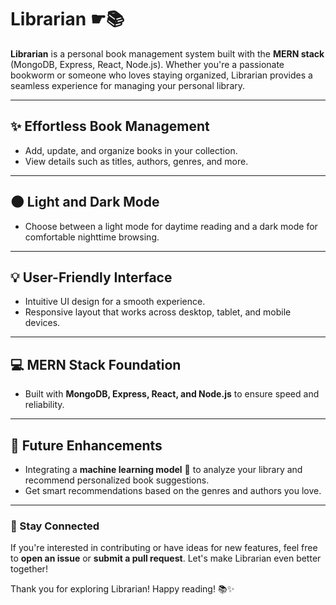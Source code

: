 # Librarian ☛📚

**Librarian** is a personal book management system built with the **MERN stack** (MongoDB, Express, React, Node.js). Whether you're a passionate bookworm or someone who loves staying organized, Librarian provides a seamless experience for managing your personal library.

---

## ✨ Effortless Book Management

- Add, update, and organize books in your collection.  
- View details such as titles, authors, genres, and more.

---

## 🌑 Light and Dark Mode

- Choose between a light mode for daytime reading and a dark mode for comfortable nighttime browsing.

---

## 💡 User-Friendly Interface

- Intuitive UI design for a smooth experience.  
- Responsive layout that works across desktop, tablet, and mobile devices.

---

## 💻 MERN Stack Foundation

- Built with **MongoDB, Express, React, and Node.js** to ensure speed and reliability.

---

## 🧠 Future Enhancements

- Integrating a **machine learning model** 🤖 to analyze your library and recommend personalized book suggestions.  
- Get smart recommendations based on the genres and authors you love.

---

### 🔗 Stay Connected

If you're interested in contributing or have ideas for new features, feel free to **open an issue** or **submit a pull request**. Let's make Librarian even better together!  

Thank you for exploring Librarian! Happy reading! 📚✨
